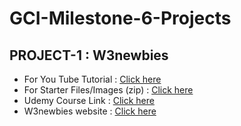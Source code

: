 # GCI-Milestone-6-Projects

## PROJECT-1 : W3newbies

- For You Tube Tutorial : [Click here](https://www.youtube.com/watch?v=9cKsq14Kfsw&t)
- For Starter Files/Images (zip) : [Click here](https://m.w3newbie.com/d/tutorial-29.zip)
- Udemy Course Link : [Click here](https://w3newbie.com/nuno-course)
- W3newbies website : [Click here](https://w3newbie.com/build-a-responsive-bootstrap-website-start-to-finish-with-bootstrap-4-html5-css3/)
